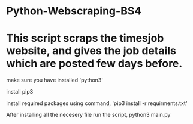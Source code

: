 # Python-Webscraping-BS4
# This script scraps the timesjob website, and gives the job details which are posted few days before.

make sure you have installed 'python3'

install pip3

install required packages using command,  'pip3 install -r requirments.txt'

After installing all the necesery file run the script, python3 main.py
